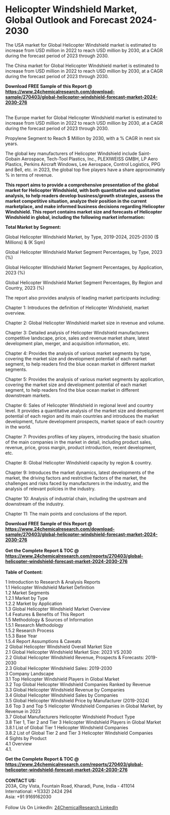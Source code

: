 <h1>Helicopter Windshield Market, Global Outlook and Forecast 2024-2030</h1><p>The USA market for Global Helicopter Windshield market is estimated to increase from USD million in 2022 to reach USD million by 2030, at a CAGR during the forecast period of 2023 through 2030.</p><p>
</p><p>The China market for Global Helicopter Windshield market is estimated to increase from USD million in 2022 to reach USD million by 2030, at a CAGR during the forecast period of 2023 through 2030.</p><div><b>Download FREE Sample of this Report @ 
            <a href="https://www.24chemicalresearch.com/download-sample/270403/global-helicopter-windshield-forecast-market-2024-2030-276">
            https://www.24chemicalresearch.com/download-sample/270403/global-helicopter-windshield-forecast-market-2024-2030-276</a></b></div><br><p>
</p><p>The Europe market for Global Helicopter Windshield market is estimated to increase from USD million in 2022 to reach USD million by 2030, at a CAGR during the forecast period of 2023 through 2030.</p><p>
Propylene Segment to Reach $ Million by 2030, with a % CAGR in next six years.</p><p>
The global key manufacturers of Helicopter Windshield include Saint-Gobain Aerospace, Tech-Tool Plastics, Inc., PLEXIWEISS GMBH, LP Aero Plastics, Perkins Aircraft Windows, Lee Aerospace, Control Logistics, PPG and Bell, etc. in 2023, the global top five players have a share approximately % in terms of revenue.</p><p>
<strong>This report aims to provide a comprehensive presentation of the global market for Helicopter Windshield, with both quantitative and qualitative analysis, to help readers develop business/growth strategies, assess the market competitive situation, analyze their position in the current marketplace, and make informed business decisions regarding Helicopter Windshield. This report contains market size and forecasts of Helicopter Windshield in global, including the following market information:</strong></p><p>
</p><p>
<strong>Total Market by Segment:</strong></p><p>
Global Helicopter Windshield Market, by Type, 2019-2024, 2025-2030 ($ Millions) &amp; (K Sqm)</p><p>
Global Helicopter Windshield Market Segment Percentages, by Type, 2023 (%)</p><p>
</p><p>
Global Helicopter Windshield Market Segment Percentages, by Application, 2023 (%)</p><p>
</p><p>
Global Helicopter Windshield Market Segment Percentages, By Region and Country, 2023 (%)</p><p>
</p><p>
</p><p></p><p>
The report also provides analysis of leading market participants including:</p><p>
</p><p>
</p><p>
Chapter 1: Introduces the definition of Helicopter Windshield, market overview.</p><p>
Chapter 2: Global Helicopter Windshield market size in revenue and volume.</p><p>
Chapter 3: Detailed analysis of Helicopter Windshield manufacturers competitive landscape, price, sales and revenue market share, latest development plan, merger, and acquisition information, etc.</p><p>
Chapter 4: Provides the analysis of various market segments by type, covering the market size and development potential of each market segment, to help readers find the blue ocean market in different market segments.</p><p>
Chapter 5: Provides the analysis of various market segments by application, covering the market size and development potential of each market segment, to help readers find the blue ocean market in different downstream markets.</p><p>
Chapter 6: Sales of Helicopter Windshield in regional level and country level. It provides a quantitative analysis of the market size and development potential of each region and its main countries and introduces the market development, future development prospects, market space of each country in the world.</p><p>
Chapter 7: Provides profiles of key players, introducing the basic situation of the main companies in the market in detail, including product sales, revenue, price, gross margin, product introduction, recent development, etc.</p><p>
Chapter 8: Global Helicopter Windshield capacity by region &amp; country.</p><p>
Chapter 9: Introduces the market dynamics, latest developments of the market, the driving factors and restrictive factors of the market, the challenges and risks faced by manufacturers in the industry, and the analysis of relevant policies in the industry.</p><p>
Chapter 10: Analysis of industrial chain, including the upstream and downstream of the industry.</p><p>
Chapter 11: The main points and conclusions of the report.</p><div><b>Download FREE Sample of this Report @ 
            <a href="https://www.24chemicalresearch.com/download-sample/270403/global-helicopter-windshield-forecast-market-2024-2030-276">
            https://www.24chemicalresearch.com/download-sample/270403/global-helicopter-windshield-forecast-market-2024-2030-276</a></b></div><br><div><b>Get the Complete Report & TOC @ 
            <a href="https://www.24chemicalresearch.com/reports/270403/global-helicopter-windshield-forecast-market-2024-2030-276">
            https://www.24chemicalresearch.com/reports/270403/global-helicopter-windshield-forecast-market-2024-2030-276</a></b></div><br>
            <b>Table of Content:</b><p>1 Introduction to Research & Analysis Reports<br />
    1.1 Helicopter Windshield Market Definition<br />
    1.2 Market Segments<br />
        1.2.1 Market by Type<br />
        1.2.2 Market by Application<br />
    1.3 Global Helicopter Windshield Market Overview<br />
    1.4 Features & Benefits of This Report<br />
    1.5 Methodology & Sources of Information<br />
        1.5.1 Research Methodology<br />
        1.5.2 Research Process<br />
        1.5.3 Base Year<br />
        1.5.4 Report Assumptions & Caveats<br />
2 Global Helicopter Windshield Overall Market Size<br />
    2.1 Global Helicopter Windshield Market Size: 2023 VS 2030<br />
    2.2 Global Helicopter Windshield Revenue, Prospects & Forecasts: 2019-2030<br />
    2.3 Global Helicopter Windshield Sales: 2019-2030<br />
3 Company Landscape<br />
    3.1 Top Helicopter Windshield Players in Global Market<br />
    3.2 Top Global Helicopter Windshield Companies Ranked by Revenue<br />
    3.3 Global Helicopter Windshield Revenue by Companies<br />
    3.4 Global Helicopter Windshield Sales by Companies<br />
    3.5 Global Helicopter Windshield Price by Manufacturer (2019-2024)<br />
    3.6 Top 3 and Top 5 Helicopter Windshield Companies in Global Market, by Revenue in 2023<br />
    3.7 Global Manufacturers Helicopter Windshield Product Type<br />
    3.8 Tier 1, Tier 2 and Tier 3 Helicopter Windshield Players in Global Market<br />
        3.8.1 List of Global Tier 1 Helicopter Windshield Companies<br />
        3.8.2 List of Global Tier 2 and Tier 3 Helicopter Windshield Companies<br />
4 Sights by Product<br />
    4.1 Overview<br />
        4.1.</p><div><b>Get the Complete Report & TOC @ 
            <a href="https://www.24chemicalresearch.com/reports/270403/global-helicopter-windshield-forecast-market-2024-2030-276">
            https://www.24chemicalresearch.com/reports/270403/global-helicopter-windshield-forecast-market-2024-2030-276</a></b></div><br><b>CONTACT US:</b><br>
            203A, City Vista, Fountain Road, Kharadi, Pune, India - 411014<br>
            International: +1(332) 2424 294<br>
            Asia: +91 9169162030 <br><br>
            Follow Us On LinkedIn: <a href="https://www.linkedin.com/company/24chemicalresearch/">24ChemicalResearch LinkedIn</a>